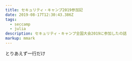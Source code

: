 ```yaml
---
title: セキュリティ・キャンプ2019参加記
date: 2019-08-17T12:30:43.386Z
tags:
  - seccamp
  - julia
description: セキュリティ・キャンプ全国大会2019に参加したの話
markup: mmark
---
```

とりあえず一行だけ
